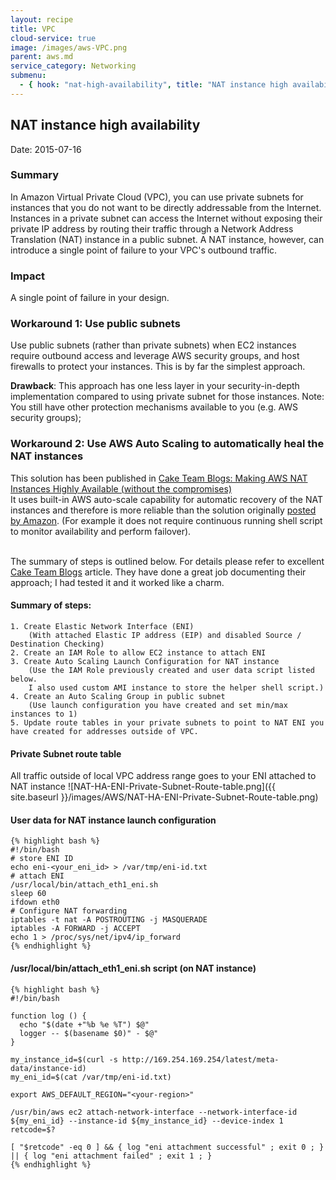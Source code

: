 ```yaml
---
layout: recipe
title: VPC
cloud-service: true
image: /images/aws-VPC.png
parent: aws.md
service_category: Networking
submenu:
  - { hook: "nat-high-availability", title: "NAT instance high availability." }
---
```



## NAT instance high availability<a name="nat-high-availability">&nbsp;</a> 

Date: 2015-07-16

### Summary
In Amazon Virtual Private Cloud (VPC), you can use private subnets for instances that you do not want to be directly addressable from the Internet. Instances in a private subnet can access the Internet without exposing their private IP address by routing their traffic through a Network Address Translation (NAT) instance in a public subnet. A NAT instance, however, can introduce a single point of failure to your VPC's outbound traffic.

### Impact
A single point of failure in your design.

### Workaround 1: Use public subnets 
Use public subnets (rather than private subnets) when EC2 instances require outbound access and leverage AWS security groups,  and host firewalls to protect your instances. This is by far the simplest approach.

**Drawback**: This approach has one less layer in your security-in-depth implementation compared to using private subnet for those instances. Note: You still have other protection mechanisms available to you (e.g. AWS security groups); 

### Workaround 2: Use AWS Auto Scaling to automatically heal the NAT instances
This solution has been published in [Cake Team Blogs: Making AWS NAT Instances Highly Available (without the compromises)](http://www.cakesolutions.net/teamblogs/making-aws-nat-instances-highly-available-without-the-compromises#)  
It uses built-in AWS auto-scale capability for automatic recovery of the NAT instances and therefore is more reliable than the solution originally [posted by Amazon](https://aws.amazon.com/articles/2781451301784570). (For example it does not require continuous running shell script to monitor availability and perform failover).   
<br/>  
    
The summary of steps is outlined below. For details please refer to excellent [Cake Team Blogs](http://www.cakesolutions.net/teamblogs/making-aws-nat-instances-highly-available-without-the-compromises#) article. They have done a great job documenting their approach; I had tested it and it worked like a charm.

#### Summary of steps:
    1. Create Elastic Network Interface (ENI) 
        (With attached Elastic IP address (EIP) and disabled Source / Destination Checking)
    2. Create an IAM Role to allow EC2 instance to attach ENI
    3. Create Auto Scaling Launch Configuration for NAT instance
        (Use the IAM Role previously created and user data script listed below. 
        I also used custom AMI instance to store the helper shell script.)
    4. Create an Auto Scaling Group in public subnet
        (Use launch configuration you have created and set min/max instances to 1)
    5. Update route tables in your private subnets to point to NAT ENI you have created for addresses outside of VPC.
  

#### Private Subnet route table 
All traffic outside of local VPC address range goes to your ENI attached to NAT instance
![NAT-HA-ENI-Private-Subnet-Route-table.png]({{ site.baseurl }}/images/AWS/NAT-HA-ENI-Private-Subnet-Route-table.png)
  
#### User data for NAT instance launch configuration
    {% highlight bash %}
    #!/bin/bash
    # store ENI ID
    echo eni-<your_eni_id> > /var/tmp/eni-id.txt
    # attach ENI
    /usr/local/bin/attach_eth1_eni.sh
    sleep 60
    ifdown eth0
    # Configure NAT forwarding
    iptables -t nat -A POSTROUTING -j MASQUERADE
    iptables -A FORWARD -j ACCEPT
    echo 1 > /proc/sys/net/ipv4/ip_forward
    {% endhighlight %}

#### /usr/local/bin/attach_eth1_eni.sh script (on NAT instance)
    {% highlight bash %}
    #!/bin/bash

    function log () {
      echo "$(date +"%b %e %T") $@"
      logger -- $(basename $0)" - $@"
    }

    my_instance_id=$(curl -s http://169.254.169.254/latest/meta-data/instance-id)
    my_eni_id=$(cat /var/tmp/eni-id.txt)

    export AWS_DEFAULT_REGION="<your-region>"

    /usr/bin/aws ec2 attach-network-interface --network-interface-id ${my_eni_id} --instance-id ${my_instance_id} --device-index 1
    retcode=$?

    [ "$retcode" -eq 0 ] && { log "eni attachment successful" ; exit 0 ; } || { log "eni attachment failed" ; exit 1 ; }
    {% endhighlight %}



